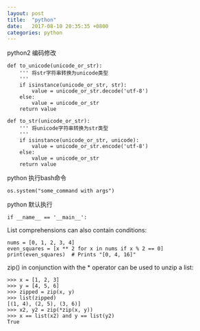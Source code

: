 ```yaml
---
layout: post
title:  "python"
date:   2017-08-10 20:35:35 +0800
categories: python
---
```



python2 编码修改
```
def to_unicode(unicode_or_str):
    ''' 将str字符串转换为unicode类型
    '''
    if isinstance(unicode_or_str, str):
        value = unicode_or_str.decode('utf-8')
    else:
        value = unicode_or_str
    return value

def to_str(unicode_or_str):
    ''' 将unicode字符串转换为str类型
    '''
    if isinstance(unicode_or_str, unicode):
        value = unicode_or_str.encode('utf-8')
    else:
        value = unicode_or_str
    return value    
```

python 执行bash命令
```
os.system("some_command with args")
```

python 默认执行
```
if __name__ == '__main__':
```

List comprehensions can also contain conditions:
```
nums = [0, 1, 2, 3, 4]
even_squares = [x ** 2 for x in nums if x % 2 == 0]
print(even_squares)  # Prints "[0, 4, 16]"
```
zip() in conjunction with the * operator can be used to unzip a list:
```
>>> x = [1, 2, 3]
>>> y = [4, 5, 6]
>>> zipped = zip(x, y)
>>> list(zipped)
[(1, 4), (2, 5), (3, 6)]
>>> x2, y2 = zip(*zip(x, y))
>>> x == list(x2) and y == list(y2)
True
```
